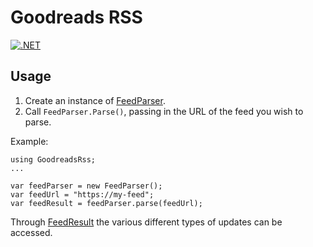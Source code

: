# Goodreads RSS

[![.NET](https://github.com/harrybellamy/GoodreadsRss/actions/workflows/dotnet.yml/badge.svg)](https://github.com/harrybellamy/GoodreadsRss/actions/workflows/dotnet.yml)

## Usage

1. Create an instance of [FeedParser](GoodreadsRss/FeedParser.cs).
1. Call `FeedParser.Parse()`, passing in the URL of the feed you wish to parse.

Example:
```
using GoodreadsRss;
...

var feedParser = new FeedParser();
var feedUrl = "https://my-feed";
var feedResult = feedParser.parse(feedUrl);
```

Through [FeedResult](GoodreadsRss/FeedResult.cs) the various different types of updates can be accessed.